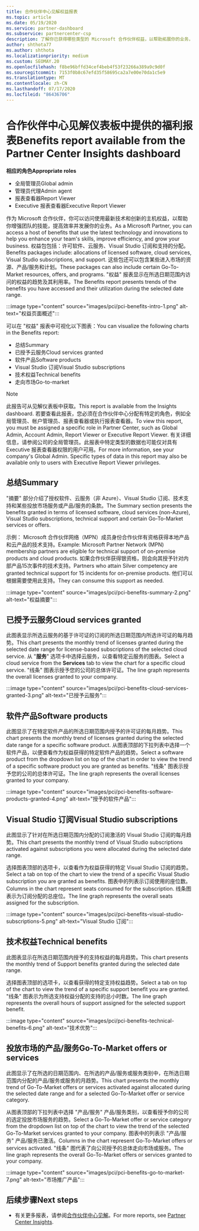 ```yaml
---
title: 合作伙伴中心见解权益报表
ms.topic: article
ms.date: 05/19/2020
ms.service: partner-dashboard
ms.subservice: partnercenter-csp
description: 了解你已获得哪些类型的 Microsoft 合作伙伴权益，以帮助拓展你的业务，提高效率并增强团队的技能。
author: shthota77
ms.author: shthota
ms.localizationpriority: medium
ms.custom: SEOMAY.20
ms.openlocfilehash: f8be96bffd34cef4beb4f53f23266a389a9c9d0f
ms.sourcegitcommit: 7153f0b8c67efd35f58695ca2a7e00e70da1c5e9
ms.translationtype: MT
ms.contentlocale: zh-CN
ms.lasthandoff: 07/17/2020
ms.locfileid: "86436706"
---
```

# <a name="benefits-report-available-from-the-partner-center-insights-dashboard"></a><span data-ttu-id="a5c29-103">合作伙伴中心见解仪表板中提供的福利报表</span><span class="sxs-lookup"><span data-stu-id="a5c29-103">Benefits report available from the Partner Center Insights dashboard</span></span>

<span data-ttu-id="a5c29-104">**相应的角色**</span><span class="sxs-lookup"><span data-stu-id="a5c29-104">**Appropriate roles**</span></span>

- <span data-ttu-id="a5c29-105">全局管理员</span><span class="sxs-lookup"><span data-stu-id="a5c29-105">Global admin</span></span>
- <span data-ttu-id="a5c29-106">管理员代理</span><span class="sxs-lookup"><span data-stu-id="a5c29-106">Admin agent</span></span>
- <span data-ttu-id="a5c29-107">报表查看器</span><span class="sxs-lookup"><span data-stu-id="a5c29-107">Report Viewer</span></span>
- <span data-ttu-id="a5c29-108">Executive 报表查看器</span><span class="sxs-lookup"><span data-stu-id="a5c29-108">Executive Report Viewer</span></span>

<span data-ttu-id="a5c29-109">作为 Microsoft 合作伙伴，你可以访问使用最新技术和创新的主机权益，以帮助你增强团队的技能，提高效率并发展你的业务。</span><span class="sxs-lookup"><span data-stu-id="a5c29-109">As a Microsoft Partner, you can access a host of benefits that use the latest technology and innovations to help you enhance your team's skills, improve efficiency, and grow your business.</span></span> <span data-ttu-id="a5c29-110">权益包包括：许可软件、云服务、Visual Studio 订阅和支持的分配。</span><span class="sxs-lookup"><span data-stu-id="a5c29-110">Benefits packages include: allocations of licensed software, cloud services, Visual Studio subscriptions, and support.</span></span> <span data-ttu-id="a5c29-111">这些包还可以包含某些进入市场的资源、产品/服务和计划。</span><span class="sxs-lookup"><span data-stu-id="a5c29-111">These packages can also include certain Go-To-Market resources, offers, and programs.</span></span> <span data-ttu-id="a5c29-112">"权益" 报表显示在所选日期范围内访问的权益的趋势及其利用率。</span><span class="sxs-lookup"><span data-stu-id="a5c29-112">The Benefits report presents trends of the benefits you have accessed and their utilization during the selected date range.</span></span>

:::image type="content" source="images/pci/pci-benefits-intro-1.png" alt-text="权益页面概述":::

<span data-ttu-id="a5c29-114">可以在 "权益" 报表中可视化以下图表：</span><span class="sxs-lookup"><span data-stu-id="a5c29-114">You can visualize the following charts in the Benefits report:</span></span>

- <span data-ttu-id="a5c29-115">总结</span><span class="sxs-lookup"><span data-stu-id="a5c29-115">Summary</span></span>
- <span data-ttu-id="a5c29-116">已授予云服务</span><span class="sxs-lookup"><span data-stu-id="a5c29-116">Cloud services granted</span></span>
- <span data-ttu-id="a5c29-117">软件产品</span><span class="sxs-lookup"><span data-stu-id="a5c29-117">Software products</span></span>
- <span data-ttu-id="a5c29-118">Visual Studio 订阅</span><span class="sxs-lookup"><span data-stu-id="a5c29-118">Visual Studio subscriptions</span></span>
- <span data-ttu-id="a5c29-119">技术权益</span><span class="sxs-lookup"><span data-stu-id="a5c29-119">Technical benefits</span></span>
- <span data-ttu-id="a5c29-120">走向市场</span><span class="sxs-lookup"><span data-stu-id="a5c29-120">Go-to-market</span></span>

 > [!NOTE]
 > <span data-ttu-id="a5c29-121">此报告可从见解仪表板中获取。</span><span class="sxs-lookup"><span data-stu-id="a5c29-121">This report is available from the Insights dashboard.</span></span> <span data-ttu-id="a5c29-122">若要查看此报表，您必须在合作伙伴中心分配有特定的角色，例如全局管理员、帐户管理员、报表查看器或执行报表查看器。</span><span class="sxs-lookup"><span data-stu-id="a5c29-122">To view this report, you must be assigned a specific role in Partner Center, such as Global Admin, Account Admin, Report Viewer or Executive Report Viewer.</span></span> <span data-ttu-id="a5c29-123">有关详细信息，请参阅公司的全局管理员。此报表中特定类型的数据也可能仅对具有 Executive 报表查看器权限的用户可用。</span><span class="sxs-lookup"><span data-stu-id="a5c29-123">For more information, see your company's Global Admin. Specific types of data in this report may also be available only to users with Executive Report Viewer privileges.</span></span>

## <a name="summary"></a><span data-ttu-id="a5c29-124">总结</span><span class="sxs-lookup"><span data-stu-id="a5c29-124">Summary</span></span>

<span data-ttu-id="a5c29-125">"摘要" 部分介绍了授权软件、云服务（非 Azure）、Visual Studio 订阅、技术支持和某些投放市场服务或产品/服务的条款。</span><span class="sxs-lookup"><span data-stu-id="a5c29-125">The Summary section presents the benefits granted in terms of licensed software, cloud services (non-Azure), Visual Studio subscriptions, technical support and certain Go-To-Market services or offers.</span></span>

<span data-ttu-id="a5c29-126">示例： Microsoft 合作伙伴网络（MPN）成员身份合作伙伴有资格获得本地产品和云产品的技术支持。</span><span class="sxs-lookup"><span data-stu-id="a5c29-126">Example: Microsoft Partner Network (MPN) membership partners are eligible for technical support of on-premise products and cloud products.</span></span> <span data-ttu-id="a5c29-127">如果合作伙伴获得银资格，则会向其授予针对内部产品15次事件的技术支持。</span><span class="sxs-lookup"><span data-stu-id="a5c29-127">Partners who attain Silver competency are granted technical support for 15 incidents for on-premise products.</span></span> <span data-ttu-id="a5c29-128">他们可以根据需要使用此支持。</span><span class="sxs-lookup"><span data-stu-id="a5c29-128">They can consume this support as needed.</span></span> 

:::image type="content" source="images/pci/pci-benefits-summary-2.png" alt-text="权益摘要":::

## <a name="cloud-services-granted"></a><span data-ttu-id="a5c29-130">已授予云服务</span><span class="sxs-lookup"><span data-stu-id="a5c29-130">Cloud services granted</span></span>

<span data-ttu-id="a5c29-131">此图表显示所选云服务的基于许可证的订阅的所选日期范围内所选许可证的每月趋势。</span><span class="sxs-lookup"><span data-stu-id="a5c29-131">This chart presents the monthly trend of licenses granted during the selected date range for license-based subscriptions of the selected cloud service.</span></span>
<span data-ttu-id="a5c29-132">从 "**服务**" 选项卡中选择云服务，以查看特定云服务的图表。</span><span class="sxs-lookup"><span data-stu-id="a5c29-132">Select a cloud service from the **Services** tab to view the chart for a specific cloud service.</span></span> <span data-ttu-id="a5c29-133">"线条" 图表示授予您的公司的总体许可证。</span><span class="sxs-lookup"><span data-stu-id="a5c29-133">The line graph represents the overall licenses granted to your company.</span></span>

:::image type="content" source="images/pci/pci-benefits-cloud-services-granted-3.png" alt-text="已授予云服务":::

## <a name="software-products"></a><span data-ttu-id="a5c29-135">软件产品</span><span class="sxs-lookup"><span data-stu-id="a5c29-135">Software products</span></span>

<span data-ttu-id="a5c29-136">此图显示了在特定软件产品的所选日期范围内授予的许可证的每月趋势。</span><span class="sxs-lookup"><span data-stu-id="a5c29-136">This chart presents the monthly trend of licenses granted during the selected date range for a specific software product.</span></span> <span data-ttu-id="a5c29-137">从图表顶部的下拉列表中选择一个软件产品，以便查看作为权益获得的特定软件产品的趋势。</span><span class="sxs-lookup"><span data-stu-id="a5c29-137">Select a software product from the dropdown list on top of the chart in order to view the trend of a specific software product you are granted as benefits.</span></span> <span data-ttu-id="a5c29-138">"线条" 图表示授予您的公司的总体许可证。</span><span class="sxs-lookup"><span data-stu-id="a5c29-138">The line graph represents the overall licenses granted to your company.</span></span>

:::image type="content" source="images/pci/pci-benefits-software-products-granted-4.png" alt-text="授予的软件产品":::

## <a name="visual-studio-subscriptions"></a><span data-ttu-id="a5c29-140">Visual Studio 订阅</span><span class="sxs-lookup"><span data-stu-id="a5c29-140">Visual Studio subscriptions</span></span>

<span data-ttu-id="a5c29-141">此图显示了针对在所选日期范围内分配的订阅激活的 Visual Studio 订阅的每月趋势。</span><span class="sxs-lookup"><span data-stu-id="a5c29-141">This chart presents the monthly trend of Visual Studio subscriptions activated against subscriptions you were allocated during the selected date range.</span></span>

<span data-ttu-id="a5c29-142">选择图表顶部的选项卡，以查看作为权益获得的特定 Visual Studio 订阅的趋势。</span><span class="sxs-lookup"><span data-stu-id="a5c29-142">Select a tab on top of the chart to view the trend of a specific Visual Studio subscription you are granted as benefits.</span></span> <span data-ttu-id="a5c29-143">图表中的列表示订阅使用的座位数。</span><span class="sxs-lookup"><span data-stu-id="a5c29-143">Columns in the chart represent seats consumed for the subscription.</span></span> <span data-ttu-id="a5c29-144">线条图表示为订阅分配的总座位。</span><span class="sxs-lookup"><span data-stu-id="a5c29-144">The line graph represents the overall seats assigned for the subscription.</span></span>

:::image type="content" source="images/pci/pci-benefits-visual-studio-subscriptions-5.png" alt-text="Visual Studio 订阅":::

## <a name="technical-benefits"></a><span data-ttu-id="a5c29-146">技术权益</span><span class="sxs-lookup"><span data-stu-id="a5c29-146">Technical benefits</span></span>

<span data-ttu-id="a5c29-147">此图表显示在所选日期范围内授予的支持权益的每月趋势。</span><span class="sxs-lookup"><span data-stu-id="a5c29-147">This chart presents the monthly trend of Support benefits granted during the selected date range.</span></span>

<span data-ttu-id="a5c29-148">选择图表顶部的选项卡，以查看获得的特定支持权益趋势。</span><span class="sxs-lookup"><span data-stu-id="a5c29-148">Select a tab on top of the chart to view the trend of a specific support benefit you are granted.</span></span> <span data-ttu-id="a5c29-149">"线条" 图表示为所选支持权益分配的支持的总小时数。</span><span class="sxs-lookup"><span data-stu-id="a5c29-149">The line graph represents the overall hours of support assigned for the selected support benefit.</span></span>

:::image type="content" source="images/pci/pci-benefits-technical-benefits-6.png" alt-text="技术优势":::

## <a name="go-to-market-offers-or-services"></a><span data-ttu-id="a5c29-151">投放市场的产品/服务</span><span class="sxs-lookup"><span data-stu-id="a5c29-151">Go-To-Market offers or services</span></span>

<span data-ttu-id="a5c29-152">此图显示了在所选的日期范围内、在所选的产品/服务或服务类别中，在所选日期范围内分配的产品/服务或服务的月趋势。</span><span class="sxs-lookup"><span data-stu-id="a5c29-152">This chart presents the monthly trend of Go-To-Market offers or services activated against allocated during the selected date range and for a selected Go-To-Market offer or service category.</span></span>

<span data-ttu-id="a5c29-153">从图表顶部的下拉列表中选择 "产品/服务" 产品/服务类别，以查看授予你的公司的选定投放市场服务的趋势。</span><span class="sxs-lookup"><span data-stu-id="a5c29-153">Select a Go-To-Market offer or service category from the dropdown list on top of the chart to view the trend of the selected Go-To-Market services granted to your company.</span></span> <span data-ttu-id="a5c29-154">图表中的列表示 "产品/服务" 产品/服务已激活。</span><span class="sxs-lookup"><span data-stu-id="a5c29-154">Columns in the chart represent Go-To-Market offers or services activated.</span></span> <span data-ttu-id="a5c29-155">"线条" 图代表了向公司授予的总体走向市场或服务。</span><span class="sxs-lookup"><span data-stu-id="a5c29-155">The line graph represents the overall Go-To-Market offers or services granted to your company.</span></span>

:::image type="content" source="images/pci/pci-benefits-go-to-market-7.png" alt-text="市场推广产品":::

## <a name="next-steps"></a><span data-ttu-id="a5c29-157">后续步骤</span><span class="sxs-lookup"><span data-stu-id="a5c29-157">Next steps</span></span>

- <span data-ttu-id="a5c29-158">有关更多报表，请参阅[合作伙伴中心见解](partner-center-insights.md)。</span><span class="sxs-lookup"><span data-stu-id="a5c29-158">For more reports, see [Partner Center Insights](partner-center-insights.md).</span></span>
